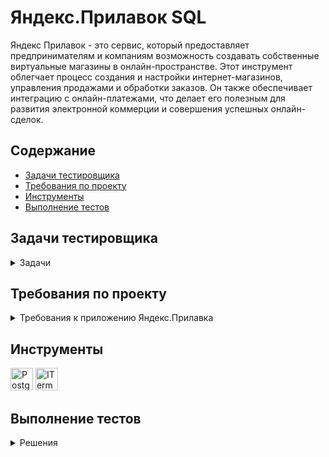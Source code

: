 # Яндекс.Прилавок SQL
Яндекс Прилавок - это сервис, который предоставляет предпринимателям и компаниям возможность создавать собственные виртуальные магазины в онлайн-пространстве. Этот инструмент облегчает процесс создания и настройки интернет-магазинов, управления продажами и обработки заказов. Он также обеспечивает интеграцию с онлайн-платежами, что делает его полезным для развития электронной коммерции и совершения успешных онлайн-сделок.

## Содержание
- [Задачи тестировщика](#задачи-тестировщика)
- [Требования по проекту](#требования-по-проекту)
- [Инструменты](#инструменты)
- [Выполнение тестов](#выполнение-тестов)

## Задачи тестировщика
<details>
<summary> Задачи </summary> 

1. Посчитай, сколько пользователей зарегистрировано в системе. Это таблица user_model. В результате выведи только количество пользователей.
2. Добавь три новых разных продукта в таблицу product_model
3. Посчитай количество продуктов в каждой категории и вывести id только тех категорий, в которых количество продуктов больше пяти. Это таблица product_model. Результат отсортируй в порядке возрастания количества продуктов.
4. В приложение хотят добавить фичу — возможность вносить правки в заказы. Сработает только с теми заказами, где:
стоимость доставки (deliveryPrice) больше 500,
стоит статус «заказ формируется» или «заказ в доставке».
5. Выведи информацию о продуктах, цена которых находится в диапазоне от 200 до 500. Информация по каждому продукту включает: название продукта, цену, название категории, к которой он относится.
6. Для каждой карточки выведи ее название и количество продуктов (productsCount) для этой карточки. Результат отсортируй по названию карточки.
   
***

</details>

## Требования по проекту

<details>
<summary> Требования к приложению Яндекс.Прилавка </summary>

<img width="1415" alt="image" src="https://github.com/qkitech/YandexSQL/assets/157276532/e8d50f19-954d-4789-a832-1b66d7dbe3a2">

***
</details>

## Инструменты
<p align="left"> 
  <a href="https://www.postgresql.org/" target="_blank" rel="noreferrer"><img src="https://raw.githubusercontent.com/danielcranney/readme-generator/main/public/icons/skills/postgresql-colored.svg" width="36" height="36" alt="PostgreSQL" /></a>
   <a href="https://iterm2.com/" target="_blank" rel="noreferrer"><img src="https://upload.wikimedia.org/wikipedia/commons/3/31/ITerm2_v3.4_icon.png" width="36" height="36" alt="ITerm2" /></a>
</p> 

## Выполнение тестов
<details>
   <summary> Решения </summary>
<details>
<summary> Задача 1 </summary>
  
```
SELECT COUNT(*) 
FROM user_model;
```

***
</details>


<details>
<summary> Задача 2 </summary>
 
```
INSERT INTO product_model (id, name, price, weight, units, "categoryId") 
VALUES (114, 'Med', 9.99, 500, 'g', 3), (115, 'Moloko', 3.49, 1000, 'ml', 2), (116, 'Yabloki' , 4.99, 1000, 'g', 1);
```

***
</details>


<details>
<summary>Задача 3</summary>

```
SELECT "categoryId" 
FROM product_model 
GROUP BY "categoryId" 
HAVING COUNT(*) > 5 
ORDER BY COUNT(*) ASC;
```

***
</details>


<details>
<summary>Задача 4 </summary>
 
```
SELECT id, 
  CASE
    WHEN "deliveryPrice" > 500 AND (status = 0 OR status = 1) THEN 'yes' ELSE 'no'  
  END update_order 
from order_model;
```

***
</details>


<details>
 <summary>Задача 5</summary>
 
```
SELECT pm.name, pm.price, cm.name 
FROM product_model AS pm 
INNER JOIN category_model AS cm ON pm."categoryId" = cm.id 
WHERE pm.price BETWEEN 200 AND 500;
```

***
</details>



<details>
<summary> Задача 6 </summary>
 
```
SELECT cm.name, SUM(km."productsCount") 
FROM card_model cm 
INNER JOIN kit_model AS km ON cm.id = km."cardId" 
GROUP BY cm.name 
ORDER BY cm.name;
```

***
</details>
</details>
